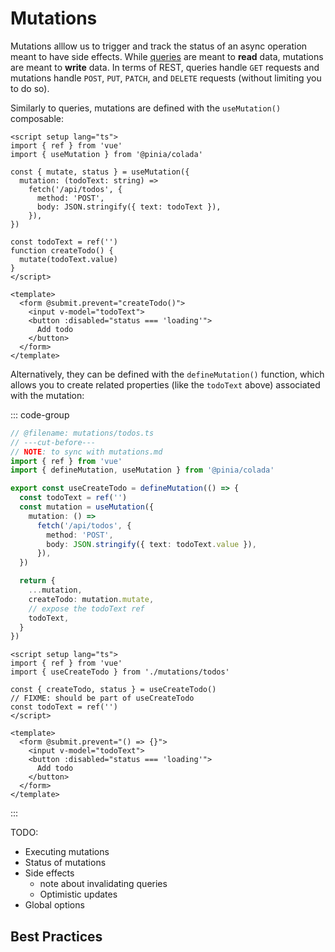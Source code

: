 # Mutations

Mutations alllow us to trigger and track the status of an async operation meant to have side effects. While [queries](./queries.md) are meant to **read** data, mutations are meant to **write** data. In terms of REST, queries handle `GET` requests and mutations handle `POST`, `PUT`, `PATCH`, and `DELETE` requests (without limiting you to do so).

Similarly to queries, mutations are defined with the `useMutation()` composable:

```vue twoslash
<script setup lang="ts">
import { ref } from 'vue'
import { useMutation } from '@pinia/colada'

const { mutate, status } = useMutation({
  mutation: (todoText: string) =>
    fetch('/api/todos', {
      method: 'POST',
      body: JSON.stringify({ text: todoText }),
    }),
})

const todoText = ref('')
function createTodo() {
  mutate(todoText.value)
}
</script>

<template>
  <form @submit.prevent="createTodo()">
    <input v-model="todoText">
    <button :disabled="status === 'loading'">
      Add todo
    </button>
  </form>
</template>
```

Alternatively, they can be defined with the `defineMutation()` function, which allows you to create related properties (like the `todoText` above) associated with the mutation:

::: code-group

```ts [mutations/todos.ts] twoslash
// @filename: mutations/todos.ts
// ---cut-before---
// NOTE: to sync with mutations.md
import { ref } from 'vue'
import { defineMutation, useMutation } from '@pinia/colada'

export const useCreateTodo = defineMutation(() => {
  const todoText = ref('')
  const mutation = useMutation({
    mutation: () =>
      fetch('/api/todos', {
        method: 'POST',
        body: JSON.stringify({ text: todoText.value }),
      }),
  })

  return {
    ...mutation,
    createTodo: mutation.mutate,
    // expose the todoText ref
    todoText,
  }
})
```

```vue [components/CreateTodo.vue] twoslash
<script setup lang="ts">
import { ref } from 'vue'
import { useCreateTodo } from './mutations/todos'

const { createTodo, status } = useCreateTodo()
// FIXME: should be part of useCreateTodo
const todoText = ref('')
</script>

<template>
  <form @submit.prevent="() => {}">
    <input v-model="todoText">
    <button :disabled="status === 'loading'">
      Add todo
    </button>
  </form>
</template>
```

:::

TODO:

- Executing mutations
- Status of mutations
- Side effects
  - note about invalidating queries
  - Optimistic updates
- Global options

## Best Practices
